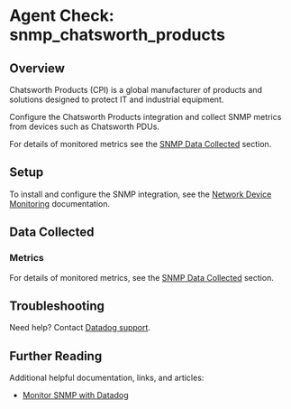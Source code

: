 # Agent Check: snmp_chatsworth_products

## Overview

Chatsworth Products (CPI) is a global manufacturer of products and solutions designed to protect IT and industrial equipment.

Configure the Chatsworth Products integration and collect SNMP metrics from devices such as Chatsworth PDUs.

For details of monitored metrics see the [SNMP Data Collected][1] section.

## Setup

To install and configure the SNMP integration, see the [Network Device Monitoring][2] documentation.

## Data Collected

### Metrics

For details of monitored metrics, see the [SNMP Data Collected][1] section.

## Troubleshooting

Need help? Contact [Datadog support][4].

## Further Reading

Additional helpful documentation, links, and articles:

* [Monitor SNMP with Datadog][5]


[1]: https://docs.khulnasoft.com/network_performance_monitoring/devices/data
[2]: https://docs.khulnasoft.com/network_performance_monitoring/devices/setup
[3]: https://github.com/KhulnaSoft/integrations-core/blob/master/snmp_chatsworth_products/assets/service_checks.json
[4]: https://docs.khulnasoft.com/help/
[5]: https://www.khulnasoft.com/blog/monitor-snmp-with-datadog/

